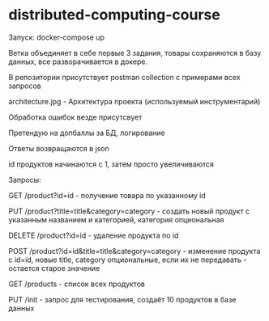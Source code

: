 # distributed-computing-course
Запуск: docker-compose up

Ветка объединяет в себе первые 3 задания, товары сохраняются в базу данных, все разворачивается в докере.

В репозитории присутствует postman collection с примерами всех запросов

architecture.jpg - Архитектура проекта (используемый инструментарий)

Обработка ошибок везде присутсвует

Претендую на допбаллы за БД, логирование

Ответы возвращаются в json

id продуктов начинаются с 1, затем просто увеличиваются

Запросы:

GET /product?id=id - получение товара по указанному id

PUT /product?title=title&category=category - создать новый продукт с указанным названием и категорией, категория опциональная

DELETE /product?id=id - удаление продукта по id

POST /product?id=id&title=title&category=category - изменение продукта с id=id, новые title, category опциональные, если их не передавать - остается старое значение

GET /products - список всех продуктов

PUT /init - запрос для тестирования, создаёт 10 продуктов в базе данных
